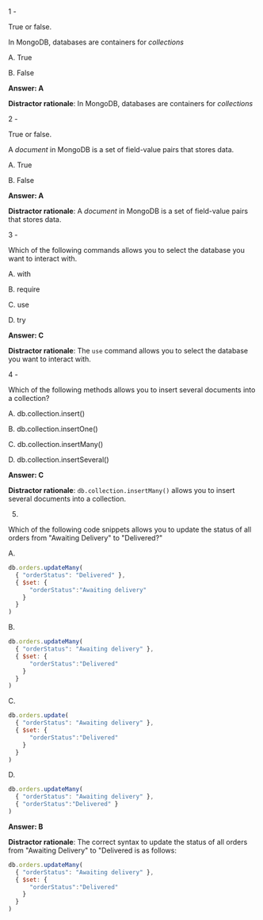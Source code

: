 1 -

True or false.

In MongoDB, databases are containers for *collections*

A. True

B. False

**Answer: A**

**Distractor rationale**: In MongoDB, databases are containers for *collections*

2 - 

True or false.

A *document* in MongoDB is a set of field-value pairs that stores data.

A. True

B. False

**Answer: A**

**Distractor rationale**: A *document* in MongoDB is a set of field-value pairs that stores data.

3 - 

Which of the following commands allows you to select the database you want to interact with.

A. with

B. require

C. use

D. try

**Answer: C**

**Distractor rationale**: The `use` command allows you to select the database you want to interact with.

4 - 

Which of the following methods allows you to insert several documents into a collection?

A. db.collection.insert()

B. db.collection.insertOne()

C. db.collection.insertMany()

D. db.collection.insertSeveral()

**Answer: C**

**Distractor rationale**: `db.collection.insertMany()` allows you to insert several documents into a collection.

5.

Which of the following code snippets allows you to update the status of all orders from "Awaiting Delivery" to "Delivered?"

A. 
```js
db.orders.updateMany(
  { "orderStatus": "Delivered" },
  { $set: {
      "orderStatus":"Awaiting delivery"
    }
  }
)
```

B.
```js
db.orders.updateMany(
  { "orderStatus": "Awaiting delivery" },
  { $set: {
      "orderStatus":"Delivered"
    }
  }
)
```

C. 

```js
db.orders.update(
  { "orderStatus": "Awaiting delivery" },
  { $set: {
      "orderStatus":"Delivered"
    }
  }
)
```

D.

```js
db.orders.updateMany(
  { "orderStatus": "Awaiting delivery" },
  { "orderStatus":"Delivered" }
)
```

**Answer: B**

**Distractor rationale**: The correct syntax to update the status of all orders from "Awaiting Delivery" to "Delivered is as follows:

```js
db.orders.updateMany(
  { "orderStatus": "Awaiting delivery" },
  { $set: {
      "orderStatus":"Delivered"
    }
  }
)
```



